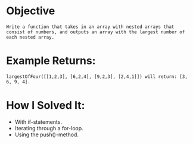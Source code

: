 # Objective
    Write a function that takes in an array with nested arrays that consist of numbers, and outputs an array with the largest number of each nested array.

# Example Returns:
    largestOfFour([[1,2,3], [6,2,4], [9,2,3], [2,4,1]]) will return: [3, 6, 9, 4].

# How I Solved It:
* With if-statements.
* Iterating through a for-loop.
* Using the push()-method. 